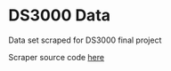 # DS3000 Data

Data set scraped for DS3000 final project

Scraper source code [here](https://colab.research.google.com/drive/1w6Azkoe3FhxwtzkHqqYAGurJf9Yk8rY9?usp=sharing)
